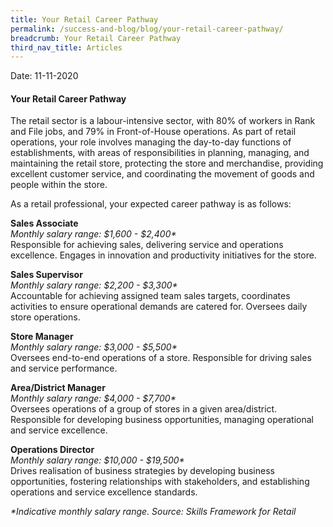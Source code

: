 ```yaml
---
title: Your Retail Career Pathway
permalink: /success-and-blog/blog/your-retail-career-pathway/
breadcrumb: Your Retail Career Pathway
third_nav_title: Articles
---
```

Date:   11-11-2020

<h4>Your Retail Career Pathway</h4>

<p>The retail sector is a labour-intensive sector, with 80% of workers in Rank and File jobs, and 79% in Front-of-House operations. As part of retail operations, your role involves managing the day-to-day functions of establishments, with areas of responsibilities in planning, managing, and maintaining the retail store, protecting the store and merchandise, providing excellent customer service, and coordinating the movement of goods and people within the store.</p>

<p>As a retail professional, your expected career pathway is as follows:</p>

<p><b>Sales Associate</b><br>
  <em>Monthly salary range: $1,600 - $2,400*</em><br>
  Responsible for achieving sales, delivering service and operations excellence. Engages in innovation and productivity initiatives for the store.</p>
  
<p><b>Sales Supervisor</b><br>
  <em>Monthly salary range: $2,200 - $3,300*</em><br>
  Accountable for achieving assigned team sales targets, coordinates activities to ensure operational demands are catered for. Oversees daily store operations.</p>
  
<p><b>Store Manager</b><br>
  <em>Monthly salary range: $3,000 - $5,500*</em><br>
  Oversees end-to-end operations of a store. Responsible for driving sales and service performance.</p>
  
<p><b>Area/District Manager</b><br>
  <em>Monthly salary range: $4,000 - $7,700*</em><br>
  Oversees operations of a group of stores in a given area/district. Responsible for developing business opportunities, managing operational and service excellence.</p>
  
<p><b>Operations Director</b><br>
  <em>Monthly salary range: $10,000 - $19,500*</em><br>
  Drives realisation of business strategies by developing business opportunities, fostering relationships with stakeholders, and establishing operations and service excellence standards.</p>
  
<p><em>*Indicative monthly salary range. Source: Skills Framework for Retail</em></p>